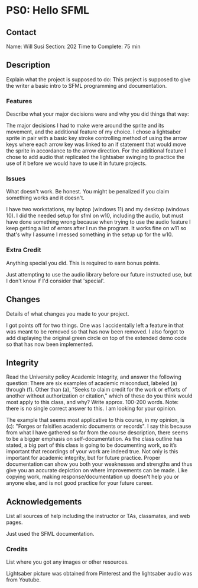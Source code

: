 # PS0: Hello SFML

## Contact
Name: Will Susi
Section: 202
Time to Complete: 75 min

## Description
Explain what the project is supposed to do: This project is supposed to give the writer a basic intro to SFML programming and documentation.

### Features
Describe what your major decisions were and why you did things that way:

The major decisions I had to make were around the sprite and its movement, and the additional feature of my choice. 
I chose a lightsaber sprite in pair with a basic key stroke controlling method of using the arrow keys where each arrow key was linked to an if statement that would move the sprite in accordance to the arrow direction. 
For the additional feature I chose to add audio that replicated the lightsaber swinging to practice the use of it before we would have to use it in future projects.

### Issues
What doesn't work. Be honest. You might be penalized if you claim something works and it doesn't.

I have two workstations, my laptop (windows 11) and my desktop (windows 10).
I did the needed setup for sfml on w10, including the audio, but must have done something wrong because when trying to use the audio feature I keep getting a list of errors after I run the program.
It works fine on w11 so that's why I assume I messed something in the setup up for the w10. 

### Extra Credit
Anything special you did. This is required to earn bonus points.

Just attempting to use the audio library before our future instructed use, but I don't know if I'd consider that 'special'.

## Changes
Details of what changes you made to your project.

I got points off for two things. One was I accidentally left a feature in that was meant to be removed so that has now been removed. 
I also forgot to add displaying the original green circle on top of the extended demo code so that has now been implemented.

## Integrity
Read the University policy Academic Integrity, and answer the following question:
There are six examples of academic misconduct, labeled (a) through (f). Other than (a), "Seeks to claim credit for the work or efforts of another without authorization or citation," which of these do you think would most apply to this class, and why? Write approx. 100-200 words. Note: there is no single correct answer to this. I am looking for your opinion.

The example that seems most applicative to this course, in my opinion, is (c): "Forges or falsifies academic documents or records". I say this because from what I have gathered so far from the course description, there seems to be a bigger emphasis on self-documentation. As the class outline has stated, a big part of this class is going to be documenting work, so it’s important that recordings of your work are indeed true. Not only is this important for academic integrity, but for future practice. Proper documentation can show you both your weaknesses and strengths and thus give you an accurate depiction on where improvements can be made. Like copying work, making response/documentation up doesn't help you or anyone else, and is not good practice for your future career.

## Acknowledgements
List all sources of help including the instructor or TAs, classmates, and web pages.

Just used the SFML documentation.

### Credits
List where you got any images or other resources.

Lightsaber picture was obtained from Pinterest and the lightsaber audio was from Youtube.